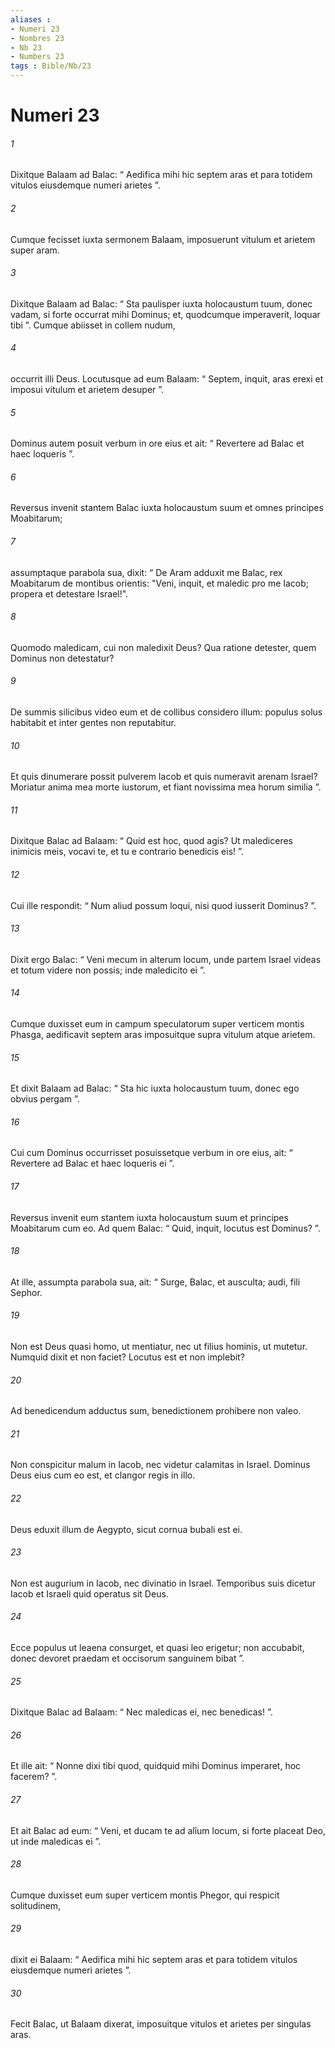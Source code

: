```yaml
---
aliases : 
- Numeri 23
- Nombres 23
- Nb 23
- Numbers 23
tags : Bible/Nb/23
---
```


# Numeri 23

###### 1
Dixitque Balaam ad Balac: “ Aedifica mihi hic septem aras et para totidem vitulos eiusdemque numeri arietes ”. 
###### 2
Cumque fecisset iuxta sermonem Balaam, imposuerunt vitulum et arietem super aram. 
###### 3
Dixitque Balaam ad Balac: “ Sta paulisper iuxta holocaustum tuum, donec vadam, si forte occurrat mihi Dominus; et, quodcumque imperaverit, loquar tibi ”. Cumque abiisset in collem nudum, 
###### 4
occurrit illi Deus. Locutusque ad eum Balaam: “ Septem, inquit, aras erexi et imposui vitulum et arietem desuper ”. 
###### 5
Dominus autem posuit verbum in ore eius et ait: “ Revertere ad Balac et haec loqueris ”. 
###### 6
Reversus invenit stantem Balac iuxta holocaustum suum et omnes principes Moabitarum; 
###### 7
assumptaque parabola sua, dixit: “ De Aram adduxit me Balac, rex Moabitarum de montibus orientis: "Veni, inquit, et maledic pro me Iacob; propera et detestare Israel!".
###### 8
Quomodo maledicam, cui non maledixit Deus? Qua ratione detester, quem Dominus non detestatur?
###### 9
De summis silicibus video eum et de collibus considero illum: populus solus habitabit et inter gentes non reputabitur.
###### 10
Et quis dinumerare possit pulverem Iacob et quis numeravit arenam Israel? Moriatur anima mea morte iustorum, et fiant novissima mea horum similia ”.
###### 11
Dixitque Balac ad Balaam: “ Quid est hoc, quod agis? Ut malediceres inimicis meis, vocavi te, et tu e contrario benedicis eis! ”. 
###### 12
Cui ille respondit: “ Num aliud possum loqui, nisi quod iusserit Dominus? ”. 
###### 13
Dixit ergo Balac: “ Veni mecum in alterum locum, unde partem Israel videas et totum videre non possis; inde maledicito ei ”. 
###### 14
Cumque duxisset eum in campum speculatorum super verticem montis Phasga, aedificavit septem aras imposuitque supra vitulum atque arietem. 
###### 15
Et dixit Balaam ad Balac: “ Sta hic iuxta holocaustum tuum, donec ego obvius pergam ”. 
###### 16
Cui cum Dominus occurrisset posuissetque verbum in ore eius, ait: “ Revertere ad Balac et haec loqueris ei ”. 
###### 17
Reversus invenit eum stantem iuxta holocaustum suum et principes Moabitarum cum eo. Ad quem Balac: “ Quid, inquit, locutus est Dominus? ”. 
###### 18
At ille, assumpta parabola sua, ait: “ Surge, Balac, et ausculta; audi, fili Sephor.
###### 19
Non est Deus quasi homo, ut mentiatur, nec ut filius hominis, ut mutetur. Numquid dixit et non faciet? Locutus est et non implebit?
###### 20
Ad benedicendum adductus sum, benedictionem prohibere non valeo. 
###### 21
Non conspicitur malum in Iacob, nec videtur calamitas in Israel. Dominus Deus eius cum eo est, et clangor regis in illo.
###### 22
Deus eduxit illum de Aegypto, sicut cornua bubali est ei.
###### 23
Non est augurium in Iacob, nec divinatio in Israel. Temporibus suis dicetur Iacob et Israeli quid operatus sit Deus.
###### 24
Ecce populus ut leaena consurget, et quasi leo erigetur; non accubabit, donec devoret praedam et occisorum sanguinem bibat ”.
###### 25
Dixitque Balac ad Balaam: “ Nec maledicas ei, nec benedicas! ”. 
###### 26
Et ille ait: “ Nonne dixi tibi quod, quidquid mihi Dominus imperaret, hoc facerem? ”. 
###### 27
Et ait Balac ad eum: “ Veni, et ducam te ad alîum locum, si forte placeat Deo, ut inde maledicas ei ”. 
###### 28
Cumque duxisset eum super verticem montis Phegor, qui respicit solitudinem, 
###### 29
dixit ei Balaam: “ Aedifica mihi hic septem aras et para totidem vitulos eiusdemque numeri arietes ”. 
###### 30
Fecit Balac, ut Balaam dixerat, imposuitque vitulos et arietes per singulas aras.
